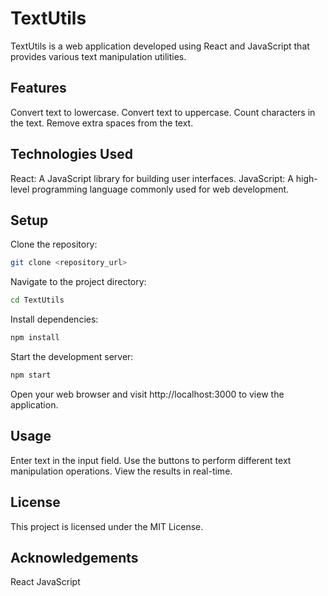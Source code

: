# TextUtils
TextUtils is a web application developed using React and JavaScript that provides various text manipulation utilities.

## Features
Convert text to lowercase.
Convert text to uppercase.
Count characters in the text.
Remove extra spaces from the text.
## Technologies Used
React: A JavaScript library for building user interfaces.
JavaScript: A high-level programming language commonly used for web development.
## Setup
Clone the repository:

```bash
git clone <repository_url>
```
Navigate to the project directory:

```bash
cd TextUtils
```
Install dependencies:

```bash
npm install
```
Start the development server:

```bash
npm start
```
Open your web browser and visit http://localhost:3000 to view the application.

## Usage
Enter text in the input field.
Use the buttons to perform different text manipulation operations.
View the results in real-time.

## License
This project is licensed under the MIT License.

## Acknowledgements
React
JavaScript

